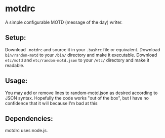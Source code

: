 # motdrc
A simple configurable MOTD (message of the day) writer.

## Setup:
Download `.motdrc` and source it in your `.bashrc` file or equivalent. Download `bin/random-motd` to your `/bin/` directory and make it executable. Download `etc/motd` and `etc/random-motd.json` to your `/etc/` directory and make it readable.

## Usage:
You may add or remove lines to random-motd.json as desired according to JSON syntax. Hopefully the code works "out of the box", but I have no confidence that it will because I'm bad at this

## Dependencies:
motdrc uses node.js.
